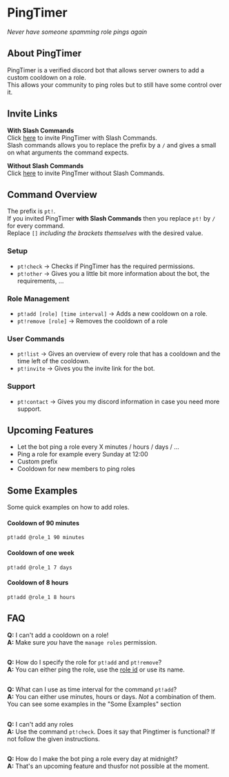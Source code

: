 # PingTimer
_Never have someone spamming role pings again_

## About PingTimer
PingTimer is a verified discord bot that allows server owners to add a custom cooldown on a role.\
This allows your community to ping roles but to still have some control over it.


## Invite Links
**With Slash Commands**\
Click [here](https://discord.com/api/oauth2/authorize?client_id=844191455757205554&permissions=268504064&scope=bot%20applications.commands) to invite PingTimer with Slash Commands.\
Slash commands allows you to replace the prefix by a `/` and gives a small on what arguments the command expects.

**Without Slash Commands**\
Click [here](https://discord.com/api/oauth2/authorize?client_id=844191455757205554&permissions=268504064&scope=bot) to invite PingTmer without Slash Commands.


## Command Overview
The prefix is `pt!`.\
If you invited PingTimer **with Slash Commands** then you replace `pt!` by `/` for every command.\
Replace `[]` _including the brackets themselves_ with the desired value.


### Setup
- `pt!check` -> Checks if PingTimer has the required permissions.
- `pt!other` -> Gives you a little bit more information about the bot, the requirements, ...

### Role Management
- `pt!add [role] [time interval]` -> Adds a new cooldown on a role. 
- `pt!remove [role]` -> Removes the cooldown of a role

### User Commands
- `pt!list` -> Gives an overview of every role that has a cooldown and the time left of the cooldown.
- `pt!invite` -> Gives you the invite link for the bot.

### Support
- `pt!contact` -> Gives you my discord information in case you need more support.


## Upcoming Features
- Let the bot ping a role every X minutes / hours / days / ...
- Ping a role for example every Sunday at 12:00
- Custom prefix
- Cooldown for new members to ping roles

## Some Examples
Some quick examples on how to add roles.

#### Cooldown of 90 minutes
`pt!add @role_1 90 minutes`
#### Cooldown of one week
`pt!add @role_1 7 days`
#### Cooldown of 8 hours
`pt!add @role_1 8 hours`

## FAQ
**Q:** I can't add a cooldown on a role!\
**A:** Make sure _you_ have the `manage roles` permission. 

##

**Q:** How do I specify the role for `pt!add` and `pt!remove`?\
**A:** You can either ping the role, use the [role id](https://discordhelp.net/role-id) or use its name.

##

**Q:** What can I use as time interval for the command `pt!add`?\
**A:** You can either use minutes, hours or days. _Not_ a combination of them. You can see some examples in the "Some Examples" section

##

**Q:** I can't add any roles\
**A:** Use the command `pt!check`. Does it say that Pingtimer is functional? If not follow the given instructions.

##

**Q:** How do I make the bot ping a role every day at midnight?\
**A:** That's an upcoming feature and thusfor not possible at the moment.